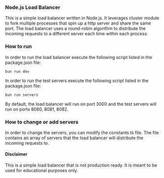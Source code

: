 ### Node.js Load Balancer

This is a simple load balancer written in Node.js. It leverages cluster module to fork multiple processes
that spin up a http server and share the same port. The load balancer uses a round-robin algorithm to
distribute the incoming requests to a different server each time within each process.

### How to run

In order to run the load balancer execute the following script listed in the package.json file:

```bun run dev```

In order to run the test servers execute the following script listed in the package.json file:

```bun run servers```

By default, the load balancer will run on port 3000 and the test servers will run on ports 8080, 8081, 8082.

### How to change or add servers

In order to change the servers, you can modify the constants.ts file. The file contains an array of servers
that the load balancer will distribute the incoming requests to.

#### Disclaimer

This is a simple load balancer that is not production ready. It is meant to be used for educational purposes only.
